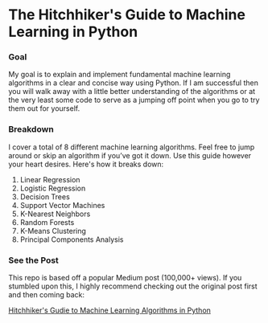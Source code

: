 # The Hitchhiker's Guide to Machine Learning in Python

### Goal
My goal is to explain and implement fundamental machine learning algorithms in a clear and concise way using Python. If I am successful then you will walk away with a little better understanding of the algorithms or at the very least some code to serve as a jumping off point when you go to try them out for yourself.

### Breakdown
I cover a total of 8 different machine learning algorithms. Feel free to jump around or skip an algorithm if you’ve got it down. Use this guide however your heart desires. Here's how it breaks down:

1. Linear Regression
2. Logistic Regression
3. Decision Trees
4. Support Vector Machines
5. K-Nearest Neighbors
6. Random Forests
7. K-Means Clustering
8. Principal Components Analysis

### See the Post
This repo is based off a popular Medium post (100,000+ views). If you stumbled upon this, I highly recommend checking out the original post first and then coming back:

[Hitchhiker's Gudie to Machine Learning Algorithms in Python](https://medium.freecodecamp.org/the-hitchhikers-guide-to-machine-learning-algorithms-in-python-bfad66adb378)


